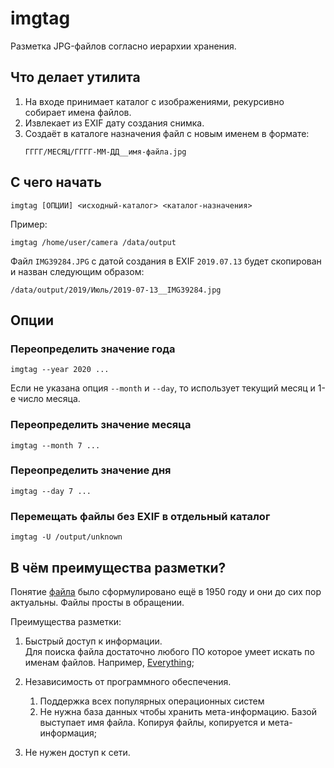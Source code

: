 # imgtag

Разметка JPG-файлов согласно иерархии хранения.

## Что делает утилита

1. На входе принимает каталог с изображениями, рекурсивно собирает имена файлов.
2. Извлекает из EXIF дату создания снимка.
3. Создаёт в каталоге назначения файл с новым именем в формате:
   ```
   ГГГГ/МЕСЯЦ/ГГГГ-ММ-ДД__имя-файла.jpg
   ```

## С чего начать

```
imgtag [ОПЦИИ] <исходный-каталог> <каталог-назначения>
```

Пример:

```
imgtag /home/user/camera /data/output
```

Файл `IMG39284.JPG` с датой создания в EXIF `2019.07.13` будет скопирован и назван следующим образом:

```
/data/output/2019/Июль/2019-07-13__IMG39284.jpg
```

## Опции

### Переопределить значение года

```
imgtag --year 2020 ...
```

Если не указана опция `--month` и `--day`, то использует текущий месяц и 1-е число месяца.

### Переопределить значение месяца

```
imgtag --month 7 ...
```

### Переопределить значение дня

```
imgtag --day 7 ...
```


### Перемещать файлы без EXIF в отдельный каталог

```
imgtag -U /output/unknown
```

## В чём преимущества разметки?

Понятие [файла](https://ru.wikipedia.org/wiki/%D0%A4%D0%B0%D0%B9%D0%BB) было сформулировано ещё в 1950 году и они до сих пор актуальны. Файлы просты в обращении.

Преимущества разметки:

1. Быстрый доступ к информации.  
   Для поиска файла достаточно любого ПО которое умеет искать по именам файлов. Например, [Everything](https://www.voidtools.com/ru-ru/);
   
2. Независимость от программного обеспечения.  
   1. Поддержка всех популярных операционных систем
   2. Не нужна база данных чтобы хранить мета-информацию. Базой выступает имя файла. Копируя файлы, копируется и мета-информация;
   
3. Не нужен доступ к сети.
